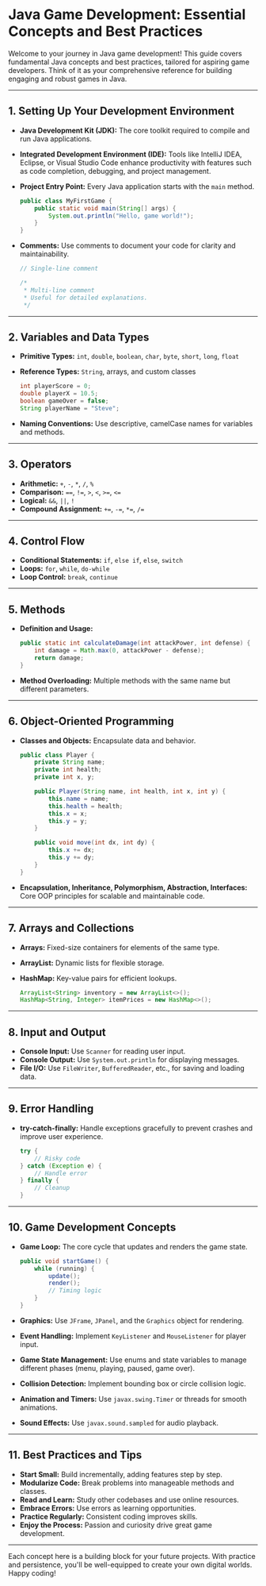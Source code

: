 # Java Game Development: Essential Concepts and Best Practices

Welcome to your journey in Java game development! This guide covers fundamental Java concepts and best practices, tailored for aspiring game developers. Think of it as your comprehensive reference for building engaging and robust games in Java.

---

## 1. Setting Up Your Development Environment

- **Java Development Kit (JDK):** The core toolkit required to compile and run Java applications.
- **Integrated Development Environment (IDE):** Tools like IntelliJ IDEA, Eclipse, or Visual Studio Code enhance productivity with features such as code completion, debugging, and project management.
- **Project Entry Point:** Every Java application starts with the `main` method.

    ```java
    public class MyFirstGame {
        public static void main(String[] args) {
            System.out.println("Hello, game world!");
        }
    }
    ```

- **Comments:** Use comments to document your code for clarity and maintainability.

    ```java
    // Single-line comment

    /*
     * Multi-line comment
     * Useful for detailed explanations.
     */
    ```

---

## 2. Variables and Data Types

- **Primitive Types:** `int`, `double`, `boolean`, `char`, `byte`, `short`, `long`, `float`
- **Reference Types:** `String`, arrays, and custom classes

    ```java
    int playerScore = 0;
    double playerX = 10.5;
    boolean gameOver = false;
    String playerName = "Steve";
    ```

- **Naming Conventions:** Use descriptive, camelCase names for variables and methods.

---

## 3. Operators

- **Arithmetic:** `+`, `-`, `*`, `/`, `%`
- **Comparison:** `==`, `!=`, `>`, `<`, `>=`, `<=`
- **Logical:** `&&`, `||`, `!`
- **Compound Assignment:** `+=`, `-=`, `*=`, `/=`

---

## 4. Control Flow

- **Conditional Statements:** `if`, `else if`, `else`, `switch`
- **Loops:** `for`, `while`, `do-while`
- **Loop Control:** `break`, `continue`

---

## 5. Methods

- **Definition and Usage:**

    ```java
    public static int calculateDamage(int attackPower, int defense) {
        int damage = Math.max(0, attackPower - defense);
        return damage;
    }
    ```

- **Method Overloading:** Multiple methods with the same name but different parameters.

---

## 6. Object-Oriented Programming

- **Classes and Objects:** Encapsulate data and behavior.

    ```java
    public class Player {
        private String name;
        private int health;
        private int x, y;

        public Player(String name, int health, int x, int y) {
            this.name = name;
            this.health = health;
            this.x = x;
            this.y = y;
        }

        public void move(int dx, int dy) {
            this.x += dx;
            this.y += dy;
        }
    }
    ```

- **Encapsulation, Inheritance, Polymorphism, Abstraction, Interfaces:** Core OOP principles for scalable and maintainable code.

---

## 7. Arrays and Collections

- **Arrays:** Fixed-size containers for elements of the same type.
- **ArrayList:** Dynamic lists for flexible storage.
- **HashMap:** Key-value pairs for efficient lookups.

    ```java
    ArrayList<String> inventory = new ArrayList<>();
    HashMap<String, Integer> itemPrices = new HashMap<>();
    ```

---

## 8. Input and Output

- **Console Input:** Use `Scanner` for reading user input.
- **Console Output:** Use `System.out.println` for displaying messages.
- **File I/O:** Use `FileWriter`, `BufferedReader`, etc., for saving and loading data.

---

## 9. Error Handling

- **try-catch-finally:** Handle exceptions gracefully to prevent crashes and improve user experience.

    ```java
    try {
        // Risky code
    } catch (Exception e) {
        // Handle error
    } finally {
        // Cleanup
    }
    ```

---

## 10. Game Development Concepts

- **Game Loop:** The core cycle that updates and renders the game state.

    ```java
    public void startGame() {
        while (running) {
            update();
            render();
            // Timing logic
        }
    }
    ```

- **Graphics:** Use `JFrame`, `JPanel`, and the `Graphics` object for rendering.
- **Event Handling:** Implement `KeyListener` and `MouseListener` for player input.
- **Game State Management:** Use enums and state variables to manage different phases (menu, playing, paused, game over).
- **Collision Detection:** Implement bounding box or circle collision logic.
- **Animation and Timers:** Use `javax.swing.Timer` or threads for smooth animations.
- **Sound Effects:** Use `javax.sound.sampled` for audio playback.

---

## 11. Best Practices and Tips

- **Start Small:** Build incrementally, adding features step by step.
- **Modularize Code:** Break problems into manageable methods and classes.
- **Read and Learn:** Study other codebases and use online resources.
- **Embrace Errors:** Use errors as learning opportunities.
- **Practice Regularly:** Consistent coding improves skills.
- **Enjoy the Process:** Passion and curiosity drive great game development.

---

Each concept here is a building block for your future projects. With practice and persistence, you'll be well-equipped to create your own digital worlds. Happy coding!
